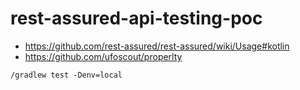 # rest-assured-api-testing-poc

* https://github.com/rest-assured/rest-assured/wiki/Usage#kotlin
* https://github.com/ufoscout/properlty

`/gradlew test -Denv=local`
